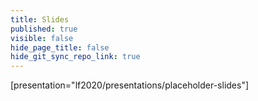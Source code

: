 ```yaml
---
title: Slides
published: true
visible: false
hide_page_title: false
hide_git_sync_repo_link: true
---
```


[presentation="lf2020/presentations/placeholder-slides"]
